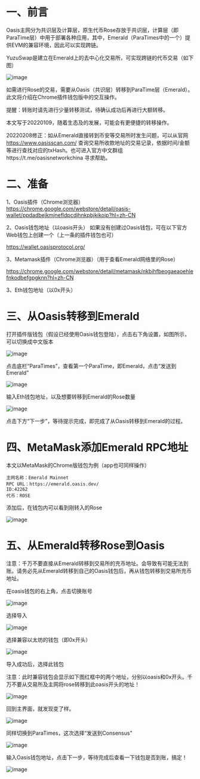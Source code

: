 # 一、前言

Oasis主网分为共识层及计算层，原生代币Rose存放于共识层，计算层（即ParaTime层）中用于部署各种应用，其中，Emerald（ParaTimes中的一个）提供EVM的兼容环境，因此可以实现跨链。

YuzuSwap是建立在Emerald上的去中心化交易所，可实现跨链的代币交易（如下图）

![image](./emerald_rose_1.png)

如需进行Rose的交易，需要从Oasis（共识层）转移到ParaTime层（Emerald）。此文将介绍在Chrome插件钱包版中的交互操作。

提醒：转账时请先进行少量转移测试，待确认成功后再进行大额转移。

本文写于20220109，随着生态及的发展，可能会有更便捷的转移操作。

20220208修正：如从Emerald直接转到币安等交易所时发生问题，可以从官网 https://www.oasisscan.com/ 查询交易所收款地址的交易记录，依据时间/金额等进行查找对应的txHash。也可进入官方中文群组https://t.me/oasisnetworkchina 寻求帮助。

# 二、准备

1、Oasis插件（Chrome浏览器）https://chrome.google.com/webstore/detail/oasis-wallet/ppdadbejkmjnefldpcdjhnkpbjkikoip?hl=zh-CN

2、Oasis钱包地址（以oasis开头）
如果没有创建过Oasis钱包，可在以下官方Web钱包上创建一个（上一条的插件钱包也可）

https://wallet.oasisprotocol.org/

3、Metamask插件（Chrome浏览器）（用于查看Emerald网络里的Rose）

https://chrome.google.com/webstore/detail/metamask/nkbihfbeogaeaoehlefnkodbefgpgknn?hl=zh-CN

3、Eth钱包地址（以0x开头）

# 三、从Oasis转移到Emerald

打开插件版钱包（假设已经使用Oasis钱包登陆），点击右下角设置，如图所示，可以切换成中文版本

![image](./emerald_rose_2.png)

点击底栏“ParaTimes”，查看第一个ParaTime，即Emerald，点击“发送到Emerald”

![image](./emerald_rose_3.png)

输入Eth钱包地址，以及想要转移到Emerald的Rose数量

![image](./emerald_rose_4.png)

点击下方“下一步”，等待提示完成，即完成了从Oasis转移到Emerald的过程。

# 四、MetaMask添加Emerald RPC地址

本文以MetaMask的Chrome版钱包为例（app也可同样操作）

```
主网名称：Emerald Mainnet
RPC URL：https://emerald.oasis.dev/
ID:42262
代币：ROSE
```

添加后，在钱包内可以看到刚转入的Rose

![image](./emerald_rose_5.png)

# 五、从Emerald转移Rose到Oasis

注意：千万不要直接从Emerald转移到交易所的充币地址。会导致有可能无法到账。请务必先从Emerald转移到自己的Oasis钱包后，再从钱包转移到交易所充币地址。

在oasis钱包的右上角，点击切换账号

![image](./emerald_rose_6.png)

选择导入

![image](./emerald_rose_7.png)

选择兼容以太坊的钱包（即0x开头）

![image](./emerald_rose_8.png)

导入成功后，选择此钱包

注意：此时兼容钱包会显示如下图红框中的两个地址，分别以oasis和0x开头。千万不要从交易所及主网将rose转移到此oasis开头的地址！

![image](./emerald_rose_9.png)

回到主界面，就发现变了样。

![image](./emerald_rose_10.png)

同样切换到ParaTimes，这次选择“发送到Consensus”

![image](./emerald_rose_11.png)

输入Oasis钱包地址，点击下一步，等待完成后查看一下钱包是否到账，搞定！

![image](./emerald_rose_12.png)
